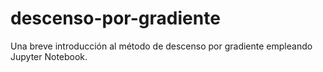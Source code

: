 # descenso-por-gradiente
Una breve introducción al método de descenso por gradiente empleando Jupyter Notebook.
